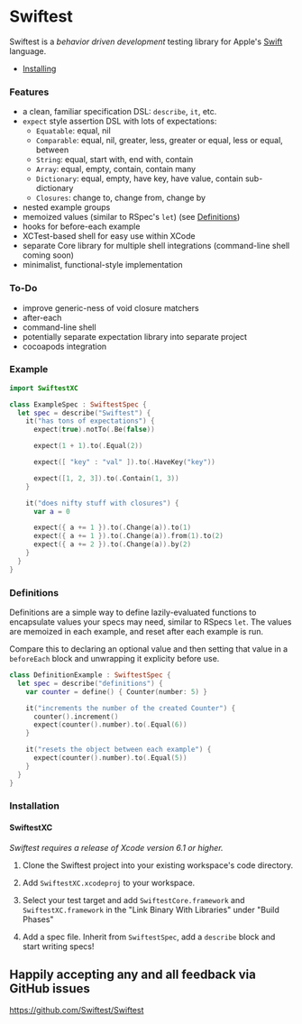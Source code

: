 Swiftest
=======

Swiftest is a *behavior driven development* testing library for Apple's
[Swift](https://developer.apple.com/swift/) language.

* [Installing](#Installing)

### Features
* a clean, familiar specification DSL: `describe`, `it`, etc.
* `expect` style assertion DSL with lots of expectations:
  * `Equatable`: equal, nil
  * `Comparable`: equal, nil, greater, less, greater or equal, less or equal, between
  * `String`: equal, start with, end with, contain
  * `Array`: equal, empty, contain, contain many
  * `Dictionary`: equal, empty, have key, have value, contain sub-dictionary
  * `Closures`: change to, change from, change by
* nested example groups
* memoized values (similar to RSpec's `let`) (see [Definitions](#Definitions))
* hooks for before-each example
* XCTest-based shell for easy use within XCode
* separate Core library for multiple shell integrations (command-line shell coming soon)
* minimalist, functional-style implementation

### To-Do
* improve generic-ness of void closure matchers
* after-each
* command-line shell
* potentially separate expectation library into separate project
* cocoapods integration

### Example
```swift
import SwiftestXC

class ExampleSpec : SwiftestSpec {
  let spec = describe("Swiftest") {
    it("has tons of expectations") {
      expect(true).notTo(.Be(false))

      expect(1 + 1).to(.Equal(2))

      expect([ "key" : "val" ]).to(.HaveKey("key"))

      expect([1, 2, 3]).to(.Contain(1, 3))
    }

    it("does nifty stuff with closures") {
      var a = 0

      expect({ a += 1 }).to(.Change(a)).to(1)
      expect({ a += 1 }).to(.Change(a)).from(1).to(2)
      expect({ a += 2 }).to(.Change(a)).by(2)
    }
  }
}
```

### Definitions
Definitions are a simple way to define lazily-evaluated functions to
encapsulate values your specs may need, similar to RSpecs `let`. The values
are memoized in each example, and reset after each example is run.

Compare this to declaring an optional value and then setting that value in a
`beforeEach` block and unwrapping it explicity before use.

```swift
class DefinitionExample : SwiftestSpec {
  let spec = describe("definitions") {
    var counter = define() { Counter(number: 5) }

    it("increments the number of the created Counter") {
      counter().increment()
      expect(counter().number).to(.Equal(6))
    }

    it("resets the object between each example") {
      expect(counter().number).to(.Equal(5))
    }
  }
}
```

### Installation
#### SwiftestXC

*Swiftest requires a release of Xcode version 6.1 or higher.*

1. Clone the Swiftest project into your existing workspace's code directory.
2. Add `SwiftestXC.xcodeproj` to your workspace.
3. Select your test target and add `SwiftestCore.framework` and
  `SwiftestXC.framework` in the "Link Binary With Libraries" under
  "Build Phases"

4. Add a spec file. Inherit from `SwiftestSpec`, add a `describe` block
  and start writing specs!

## Happily accepting any and all feedback via GitHub issues
https://github.com/Swiftest/Swiftest
